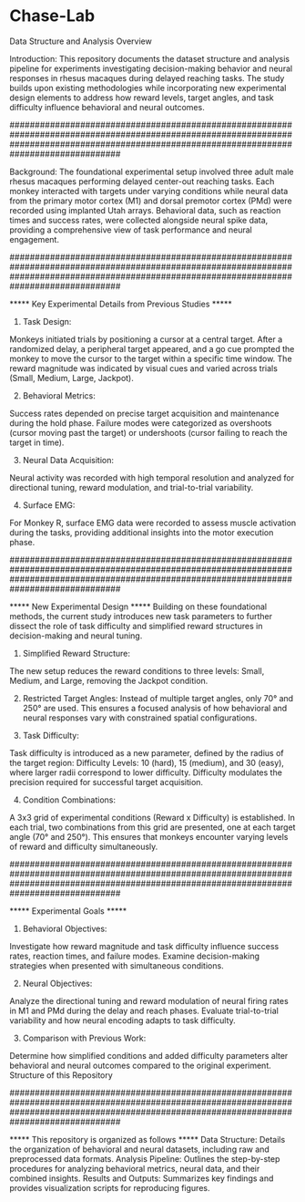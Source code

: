 # Chase-Lab
Data Structure and Analysis Overview

Introduction:
This repository documents the dataset structure and analysis pipeline for experiments investigating decision-making behavior and neural responses in rhesus macaques during delayed reaching tasks. The study builds upon existing methodologies while incorporating new experimental design elements to address how reward levels, target angles, and task difficulty influence behavioral and neural outcomes.

##############################################################################################################################################################################################

Background:
The foundational experimental setup involved three adult male rhesus macaques performing delayed center-out reaching tasks. Each monkey interacted with targets under varying conditions while neural data from the primary motor cortex (M1) and dorsal premotor cortex (PMd) were recorded using implanted Utah arrays. Behavioral data, such as reaction times and success rates, were collected alongside neural spike data, providing a comprehensive view of task performance and neural engagement.


##############################################################################################################################################################################################


***** Key Experimental Details from Previous Studies *****

  1. Task Design:

Monkeys initiated trials by positioning a cursor at a central target. After a randomized delay, a peripheral target appeared, and a go cue prompted the monkey to move the cursor to the target within a specific time window. The reward magnitude was indicated by visual cues and varied across trials (Small, Medium, Large, Jackpot).
 
  2. Behavioral Metrics:

Success rates depended on precise target acquisition and maintenance during the hold phase. Failure modes were categorized as overshoots (cursor moving past the target) or undershoots (cursor failing to reach the target in time).
  
  3. Neural Data Acquisition:
  
Neural activity was recorded with high temporal resolution and analyzed for directional tuning, reward modulation, and trial-to-trial variability.
  
  4. Surface EMG:
  
For Monkey R, surface EMG data were recorded to assess muscle activation during the tasks, providing additional insights into the motor execution phase.
  

##############################################################################################################################################################################################

  
***** New Experimental Design *****
Building on these foundational methods, the current study introduces new task parameters to further dissect the role of task difficulty and simplified reward structures in decision-making and neural tuning.

  1. Simplified Reward Structure:

The new setup reduces the reward conditions to three levels: Small, Medium, and Large, removing the Jackpot condition.

  2. Restricted Target Angles:
Instead of multiple target angles, only 70° and 250° are used. This ensures a focused analysis of how behavioral and neural responses vary with constrained spatial configurations.

  3. Task Difficulty:
     
Task difficulty is introduced as a new parameter, defined by the radius of the target region:
Difficulty Levels: 10 (hard), 15 (medium), and 30 (easy), where larger radii correspond to lower difficulty.
Difficulty modulates the precision required for successful target acquisition.
  
  4. Condition Combinations:

A 3x3 grid of experimental conditions (Reward x Difficulty) is established. In each trial, two combinations from this grid are presented, one at each target angle (70° and 250°). This ensures that monkeys encounter varying levels of reward and difficulty simultaneously.


##############################################################################################################################################################################################


***** Experimental Goals *****
  1. Behavioral Objectives:

Investigate how reward magnitude and task difficulty influence success rates, reaction times, and failure modes.
Examine decision-making strategies when presented with simultaneous conditions.

  2. Neural Objectives:

Analyze the directional tuning and reward modulation of neural firing rates in M1 and PMd during the delay and reach phases.
Evaluate trial-to-trial variability and how neural encoding adapts to task difficulty.

  3. Comparison with Previous Work:

Determine how simplified conditions and added difficulty parameters alter behavioral and neural outcomes compared to the original experiment.
Structure of this Repository


##############################################################################################################################################################################################


***** This repository is organized as follows *****
Data Structure:
Details the organization of behavioral and neural datasets, including raw and preprocessed data formats.
Analysis Pipeline:
Outlines the step-by-step procedures for analyzing behavioral metrics, neural data, and their combined insights.
Results and Outputs:
Summarizes key findings and provides visualization scripts for reproducing figures.
